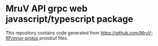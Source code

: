 # MruV API grpc web javascript/typescript package

This repository contains code generated from https://github.com/MruV-RP/mruv-protos protobuf files.
